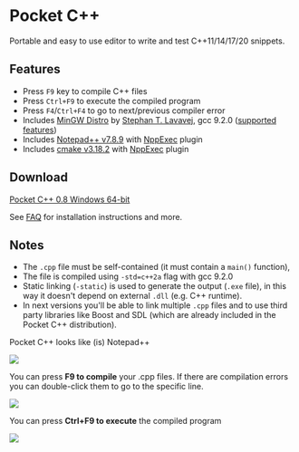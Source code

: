 # Pocket C++

Portable and easy to use editor to write and test C++11/14/17/20 snippets.

## Features

* Press `F9` key to compile C++ files
* Press `Ctrl+F9` to execute the compiled program
* Press `F4`/`Ctrl+F4` to go to next/previous compiler error
* Includes [MinGW Distro](http://nuwen.net/mingw.html) by [Stephan T. Lavavej](http://nuwen.net/stl.html), gcc 9.2.0 ([supported features](https://gcc.gnu.org/projects/cxx-status.html))
* Includes [Notepad++ v7.8.9](http://notepad-plus-plus.org/) with [NppExec](https://github.com/d0vgan/nppexec) plugin
* Includes [cmake v3.18.2](http://cmake.org/) with [NppExec](https://github.com/d0vgan/nppexec) plugin

## Download

[Pocket C++ 0.8 Windows 64-bit](https://github.com/dacap/pocketcpp/releases/download/v0.8/pocketcpp-0.8.exe)

See [FAQ](https://github.com/dacap/pocketcpp/wiki/FAQ) for
installation instructions and more.

## Notes

* The `.cpp` file must be self-contained (it must contain a `main()` function),
* The file is compiled using `-std=c++2a` flag with gcc 9.2.0
* Static linking (`-static`) is used to generate the output (`.exe`
  file), in this way it doesn't depend on external `.dll` (e.g. C++
  runtime).
* In next versions you'll be able to link multiple `.cpp` files and to
  use third party libraries like Boost and SDL (which are already
  included in the Pocket C++ distribution).

Pocket C++ looks like (is) Notepad++

<img src="https://lh5.googleusercontent.com/-4IpNYHlsLTI/Tn8uctVfRiI/AAAAAAAAAtc/0SHaacR1lk8/s800/pocket_main.png" />

You can press **F9 to compile** your .cpp files. If there are compilation errors you can double-click them to go to the specific line.

<img src="https://lh3.googleusercontent.com/-WGs4vSSLB34/Tn8viHwLCeI/AAAAAAAAAto/pTa-KIwbiSE/s800/pocket_compilation.png" />

You can press **Ctrl+F9 to execute** the compiled program

<img src="https://lh6.googleusercontent.com/-Yl8XG_GlWHM/Tn8wBzWP-5I/AAAAAAAAAt0/F63okFqkkLI/s800/pocket_run.png" />
